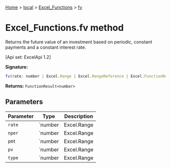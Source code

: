 [Home](./index) &gt; [local](local.md) &gt; [Excel\_Functions](local.excel_functions.md) &gt; [fv](local.excel_functions.fv.md)

# Excel\_Functions.fv method

Returns the future value of an investment based on periodic, constant payments and a constant interest rate. 

 \[Api set: ExcelApi 1.2\]

**Signature:**
```javascript
fv(rate: number | Excel.Range | Excel.RangeReference | Excel.FunctionResult<any>, nper: number | Excel.Range | Excel.RangeReference | Excel.FunctionResult<any>, pmt: number | Excel.Range | Excel.RangeReference | Excel.FunctionResult<any>, pv?: number | Excel.Range | Excel.RangeReference | Excel.FunctionResult<any>, type?: number | Excel.Range | Excel.RangeReference | Excel.FunctionResult<any>): FunctionResult<number>;
```
**Returns:** `FunctionResult<number>`

## Parameters

|  Parameter | Type | Description |
|  --- | --- | --- |
|  `rate` | `number | Excel.Range | Excel.RangeReference | Excel.FunctionResult<any>` |  |
|  `nper` | `number | Excel.Range | Excel.RangeReference | Excel.FunctionResult<any>` |  |
|  `pmt` | `number | Excel.Range | Excel.RangeReference | Excel.FunctionResult<any>` |  |
|  `pv` | `number | Excel.Range | Excel.RangeReference | Excel.FunctionResult<any>` |  |
|  `type` | `number | Excel.Range | Excel.RangeReference | Excel.FunctionResult<any>` |  |

